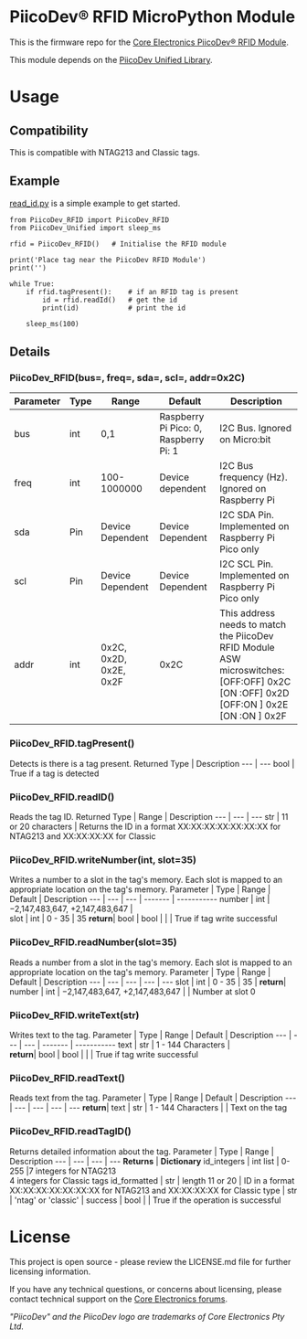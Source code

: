 # PiicoDev® RFID MicroPython Module

This is the firmware repo for the [Core Electronics PiicoDev® RFID Module](https://core-electronics.com.au/piicodev-rfid-module.html).

This module depends on the [PiicoDev Unified Library](https://github.com/CoreElectronics/CE-PiicoDev-Unified).

<!--See the Quickstart Guides for:
- [Micro:bit v2](https://core-electronics.com.au/tutorials/piicodev-ambient-light-sensor-veml6030-quickstart-guide-for-micro-bit.html)
- [Raspberry Pi Pico](https://core-electronics.com.au/tutorials/piicodev-ambient-light-sensor-veml6030-quickstart-guide-for-rpi-pico).
- [Raspberry Pi](https://core-electronics.com.au/tutorials/piicodev-raspberrypi/piicodev-ambient-light-sensor-veml6030-raspberry-pi-guide.html)
-->

# Usage
## Compatibility
This is compatible with NTAG213 and Classic tags.
## Example
[read_id.py](https://github.com/CoreElectronics/CE-PiicoDev-RFID-MicroPython-Module/blob/main/examples/read_id.py) is a simple example to get started.
```
from PiicoDev_RFID import PiicoDev_RFID
from PiicoDev_Unified import sleep_ms

rfid = PiicoDev_RFID()   # Initialise the RFID module

print('Place tag near the PiicoDev RFID Module')
print('')

while True:    
    if rfid.tagPresent():    # if an RFID tag is present
        id = rfid.readId()   # get the id
        print(id)            # print the id

    sleep_ms(100)
```
## Details
### PiicoDev_RFID(bus=, freq=, sda=, scl=, addr=0x2C)
Parameter | Type | Range | Default | Description
--- | --- | --- | --- | ---
bus | int | 0,1 | Raspberry Pi Pico: 0, Raspberry Pi: 1 | I2C Bus.  Ignored on Micro:bit
freq | int | 100-1000000 | Device dependent | I2C Bus frequency (Hz).  Ignored on Raspberry Pi
sda | Pin | Device Dependent | Device Dependent | I2C SDA Pin. Implemented on Raspberry Pi Pico only
scl | Pin | Device Dependent | Device Dependent | I2C SCL Pin. Implemented on Raspberry Pi Pico only
addr | int | 0x2C, 0x2D, 0x2E, 0x2F | 0x2C | This address needs to match the PiicoDev RFID Module ASW microswitches:<br>[OFF:OFF] 0x2C<br>[ON :OFF] 0x2D<br>[OFF:ON ] 0x2E<br>[ON :ON ] 0x2F

### PiicoDev_RFID.tagPresent()
Detects is there is a tag present.
Returned Type | Description
--- | ---
bool | True if a tag is detected

### PiicoDev_RFID.readID()
Reads the tag ID.
Returned Type | Range | Description
--- | --- | ---
str | 11 or 20 characters | Returns the ID in a format XX:XX:XX:XX:XX:XX:XX for NTAG213 and XX:XX:XX:XX for Classic

### PiicoDev_RFID.writeNumber(int, slot=35)
Writes a number to a slot in the tag's memory.  Each slot is mapped to an appropriate location on the tag's memory.
Parameter | Type | Range                          | Default                | Description
---       | ---  | ---                            | -------                | -----------
number    | int  | −2,147,483,647, +2,147,483,647 |       
slot      | int  | 0 - 35                         | 35
**return**|
bool      | bool |                                |                        | True if tag write successful

### PiicoDev_RFID.readNumber(slot=35)
Reads a number from a slot in the tag's memory.  Each slot is mapped to an appropriate location on the tag's memory.
Parameter | Type | Range                          | Default                | Description
---       | ---  | ---                            | ---                    | ---
slot      | int  | 0 - 35                         | 35                     | 
**return**|
number    | int  | −2,147,483,647, +2,147,483,647 |                        | Number at slot 0

### PiicoDev_RFID.writeText(str)
Writes text to the tag.
Parameter | Type | Range                          | Default                | Description
---       | ---  | ---                            | -------                | -----------
text      | str  | 1 - 144 Characters |       
**return**|
bool      | bool |                                |                        | True if tag write successful

### PiicoDev_RFID.readText()
Reads text from the tag.
Parameter | Type | Range                          | Default                | Description
---       | ---  | ---                            | ---                    | ---
**return**|
text      | str  | 1 - 144 Characters             |                        | Text on the tag

### PiicoDev_RFID.readTagID()
Returns detailed information about the tag.
Parameter | Type | Range | Description
--- | --- | --- | ---
**Returns** | **Dictionary**
id_integers | int list | 0-255 |7 integers for NTAG213<br>4 integers for Classic tags
id_formatted | str | length 11 or 20 | ID in a format XX:XX:XX:XX:XX:XX:XX for NTAG213 and XX:XX:XX:XX for Classic
type | str | 'ntag' or 'classic' | 
success | bool | | True if the operation is successful

# License
This project is open source - please review the LICENSE.md file for further licensing information.

If you have any technical questions, or concerns about licensing, please contact technical support on the [Core Electronics forums](https://forum.core-electronics.com.au/).

*\"PiicoDev\" and the PiicoDev logo are trademarks of Core Electronics Pty Ltd.*
